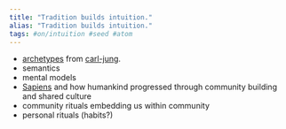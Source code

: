 ```yaml
---
title: "Tradition builds intuition."
alias: "Tradition builds intuition."
tags: #on/intuition #seed #atom
---
```


- [archetypes](archetypes.md) from [carl-jung](carl-jung.md).
- semantics 
- mental models
- [Sapiens](books/Sapiens.md) and how humankind progressed through community building and shared culture
- community rituals embedding us within community
- personal rituals (habits?)